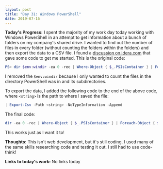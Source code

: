 ```yaml
---
layout: post
title: "Day 31: Windows PowerShell"
date: 2019-07-16
---
```


**Today's Progress:** I spent the majority of my work day today working with Windows PowerShell in an attempt to get information about a bunch of folders on my company's shared drive. I wanted to find out the number of files in every folder (without counting the folders within the folders) and then export the data to a CSV file. I found a [discussion on idera.com](https://community.idera.com/database-tools/powershell/ask_the_experts/f/powershell_for_windows-12/7687/should-be-simple-recursive-file-count) that gave some code to get me started. This is the original code:

```powershell
PS> dir $env:windir -ea 0 -rec | Where-Object { $_.PSIsContainer } | Foreach-Object { $rv = 1 | Select-Object Path, Count; $rv.Path = $_.FullName; $rv.Count = Dir $_.FullName | Measure-Object -property Length -ea 0 | Select-Object -expandProperty Count; $rv }
```

I removed the `$env:windir` because I only wanted to count the files in the directory PowerShell was in and its subdirectories.

To export the data, I added the following code to the end of the above code, where `<string>` is the path to where I saved the file:

```powershell
| Export-Csv -Path <string> -NoTypeInformation -Append
```

The final code:

```powershell
dir -ea 0 -rec | Where-Object { $_.PSIsContainer } | Foreach-Object { $rv = 1 | Select-Object Path, Count; $rv.Path = $_.FullName; $rv.Count = Dir $_.FullName | Measure-Object -property Length -ea 0 | Select-Object -expandProperty Count; $rv } | Export-Csv -Path <string> -NoTypeInformation -Append
```

This works just as I want it to!

**Thoughts:** This isn't web development, but it's still coding. I used many of the same skills researching code and testing it out. I still had to use code-think!

**Links to today's work:** No links today
